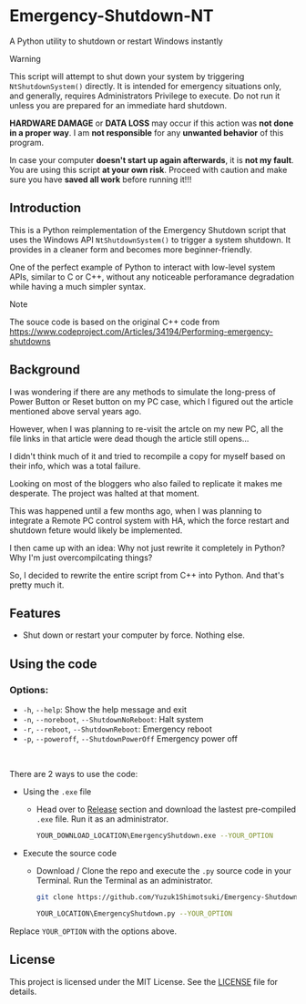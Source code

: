 # Emergency-Shutdown-NT

A Python utility to shutdown or restart Windows instantly

> [!WARNING]
> This script will attempt to shut down your system by triggering `NtShutdownSystem()` directly. It is intended for emergency situations only, and generally, requires Administrators Privilege to execute. Do not run it unless you are prepared for an immediate hard shutdown.
>
> **HARDWARE DAMAGE** or **DATA LOSS** may occur if this action was **not done in a proper way**. I am **not responsible** for any **unwanted behavior** of this program.
>
> In case your computer **doesn't start up again afterwards**, it is **not my fault**. You are using this script **at your own risk**.
> Proceed with caution and make sure you have **saved all work** before running it!!!

## Introduction

This is a Python reimplementation of the Emergency Shutdown script that uses the Windows API `NtShutdownSystem()` to trigger a system shutdown. It provides in a cleaner form and becomes more beginner-friendly.

One of the perfect example of Python to interact with low-level system APIs, similar to C or C++, without any noticeable perforamance degradation while having a much simpler syntax.


> [!NOTE]
> The souce code is based on the original C++ code from https://www.codeproject.com/Articles/34194/Performing-emergency-shutdowns

## Background

I was wondering if there are any methods to simulate the long-press of Power Button or Reset button on my PC case, which I figured out the article mentioned above serval years ago.

However, when I was planning to re-visit the artcle on my new PC, all the file links in that article were dead though the article still opens...

I didn't think much of it and tried to recompile a copy for myself based on their info, which was a total failure.

Looking on most of the bloggers who also failed to replicate it makes me desperate. The project was halted at that moment.

This was happened until a few months ago, when I was planning to integrate a Remote PC control system with HA, which the force restart and shutdown feture would likely be implemented.

I then came up with an idea: Why not just rewrite it completely in Python? Why I'm just overcompilcating things?

So, I decided to rewrite the entire script from C++ into Python. And that's pretty much it.

## Features

- Shut down or restart your computer by force. Nothing else.

## Using the code

### Options:
  - `-h`, `--help`: Show the help message and exit
  - `-n`, `--noreboot`, `--ShutdownNoReboot`: Halt system
  - `-r`, `--reboot`, `--ShutdownReboot`: Emergency reboot
  - `-p`, `--poweroff`, `--ShutdownPowerOff` Emergency power off

<br>

There are 2 ways to use the code:
- Using the `.exe` file
   - Head over to [Release](https://github.com/Yuzuk1Shimotsuki/Emergency-Shutdown-NT/releases) section and download the lastest pre-compiled `.exe` file. Run it as an administrator.
     ```bash
     YOUR_DOWNLOAD_LOCATION\EmergencyShutdown.exe --YOUR_OPTION
     ```
  
- Execute the source code
   - Download / Clone the repo and execute the `.py` source code in your Terminal. Run the Terminal as an administrator.
     ```bash
     git clone https://github.com/Yuzuk1Shimotsuki/Emergency-Shutdown-NT.git YOUR_LOCATION
     ```
     
     ```bash
     YOUR_LOCATION\EmergencyShutdown.py --YOUR_OPTION
     ```
     
Replace `YOUR_OPTION` with the options above.

## License

This project is licensed under the MIT License. See the [LICENSE](LICENSE) file for details.
